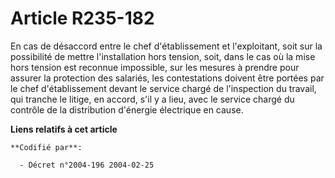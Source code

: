 # Article R235-182

En cas de désaccord entre le chef d'établissement et l'exploitant, soit sur la possibilité de mettre l'installation hors
tension, soit, dans le cas où la mise hors tension est reconnue impossible, sur les mesures à prendre pour assurer la
protection des salariés, les contestations doivent être portées par le chef d'établissement devant le service chargé de
l'inspection du travail, qui tranche le litige, en accord, s'il y a lieu, avec le service chargé du contrôle de la
distribution d'énergie électrique en cause.

**Liens relatifs à cet article**

	**Codifié par**:

	  - Décret n°2004-196 2004-02-25
